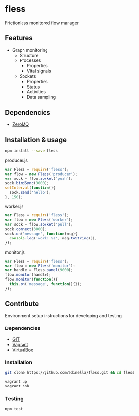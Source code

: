 # fless
Frictionless monitored flow manager

## Features
* Graph monitoring
  * Structure
  * Processes
    * Properties
    * Vital signals
  * Sockets
    * Properties
    * Status
    * Activities
    * Data sampling

## Dependencies
* [ZeroMQ](http://www.zeromq.org)

## Installation & usage

```sh
npm install --save fless
```

producer.js
```js
var Fless = require('fless');
var flow = new Fless('producer');
var sock = flow.socket('push');
sock.bindSync(3000);
setInterval(function(){
  sock.send('hello');
}, 150);
```

worker.js
```js
var Fless = require('fless');
var flow = new Fless('worker');
var sock = flow.socket('pull');
sock.connect(3000);
sock.on('message', function(msg){
  console.log('work: %s', msg.toString());
});
```

monitor.js
```js
var Fless = require('fless');
var flow = new Fless('monitor');
var handle = Fless.panel(9000);
flow.monitor(handle);
flow.monitor(function(){
  this.on('message', function(){});
});
```

## Contribute
Environment setup instructions for developing and testing

### Dependencies
* [GIT](http://git-scm.com)
* [Vagrant](http://vagrantup.com)
* [VirtualBox](http://virtualbox.org)

### Installation

```sh
git clone https://github.com/edinella/fless.git && cd fless

vagrant up
vagrant ssh
```

### Testing

```js
npm test
```
